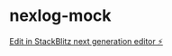 # nexlog-mock

[Edit in StackBlitz next generation editor ⚡️](https://stackblitz.com/~/github.com/faroshp/nexlog-mock)